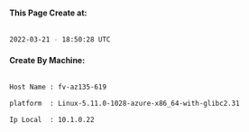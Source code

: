 
   
#### This Page Create at:

```bash

2022-03-21 - 18:50:28 UTC

```

#### Create By Machine:

```bash

Host Name : fv-az135-619

platform  : Linux-5.11.0-1028-azure-x86_64-with-glibc2.31

Ip Local  : 10.1.0.22

```

